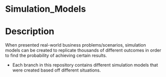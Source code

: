 # Simulation_Models

# Description
When presented real-world business problems/scenarios, simulation models can be created to replicate thousands of different outcomes in order to find the probability of achieving certain results.

- Each branch in this repository contains different simulation models that were created based off different situations.

